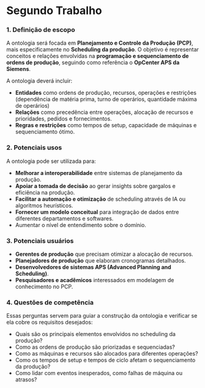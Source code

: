 # Segundo Trabalho

### **1. Definição de escopo**

A ontologia será focada em **Planejamento e Controle da Produção (PCP)**, mais especificamente no **Scheduling da produção**. O objetivo é representar conceitos e relações envolvidas na **programação e sequenciamento de ordens de produção**, seguindo como referência o **OpCenter APS da Siemens**.

A ontologia deverá incluir:

- **Entidades** como ordens de produção, recursos, operações e restrições (dependência de matéria prima, turno de operários, quantidade máxima de operários)
- **Relações** como precedência entre operações, alocação de recursos e prioridades, pedidos e fornecimentos.
- **Regras e restrições** como tempos de setup, capacidade de máquinas e sequenciamento ótimo.

### **2. Potenciais usos**

A ontologia pode ser utilizada para:

- **Melhorar a interoperabilidade** entre sistemas de planejamento da produção.
- **Apoiar a tomada de decisão** ao gerar insights sobre gargalos e eficiência na produção.
- **Facilitar a automação e otimização** de scheduling através de IA ou algoritmos heurísticos.
- **Fornecer um modelo conceitual** para integração de dados entre diferentes departamentos e softwares.
- Aumentar o nível de entendimento sobre o domínio.

### **3. Potenciais usuários**

- **Gerentes de produção** que precisam otimizar a alocação de recursos.
- **Planejadores de produção** que elaboram cronogramas detalhados.
- **Desenvolvedores de sistemas APS (Advanced Planning and Scheduling)**.
- **Pesquisadores e acadêmicos** interessados em modelagem de conhecimento no PCP.

### **4. Questões de competência**

Essas perguntas servem para guiar a construção da ontologia e verificar se ela cobre os requisitos desejados:

- Quais são os principais elementos envolvidos no scheduling da produção?
- Como as ordens de produção são priorizadas e sequenciadas?
- Como as máquinas e recursos são alocados para diferentes operações?
- Como os tempos de setup e tempos de ciclo afetam o sequenciamento da produção?
- Como lidar com eventos inesperados, como falhas de máquina ou atrasos?
